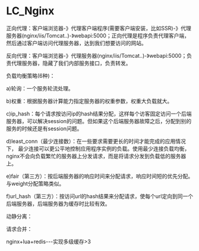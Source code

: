# LC_Nginx
正向代理：客户端浏览器-》代理客户端程序(需要客户端安装，比如SSR)-》代理服务器(nginx/iis/Tomcat..)-》webapi:5000；正向代理是程序负责代理客户端，然后通过客户端访问代理服务器，达到我们想要访问的网站。

反向代理：客户端浏览器-》代理服务器(nginx/iis/Tomcat..)-》webapi:5000；负责代理服务器，隐藏了我们内部服务接口，负责转发。

负载均衡策略(6种)：

 a)轮询：一个服务轮流处理。
 
 b)权重：根据服务器计算能力指定服务器的权重参数，权重大负载就大。
 
 c)ip_hash：每个请求按访问ip的hash结果分配，这样每个访客固定访问一个后端服务器，可以解决session的问题。但如果这个后端服务器故障之后，分配到别的服务的时候还是有session问题。
 
 d)least_conn（最少连接数）：在一些要求需要更长的时间才能完成的应用情况下， 最少连接可以更公平地控制应用程序实例的负载。使用最少连接负载均衡，nginx不会向负载繁忙的服务器上分发请求，而是将请求分发到负载低的服务器上。
 
 e)fair（第三方）：按后端服务器的响应时间来分配请求，响应时间短的优先分配。与weight分配策略类似。
 
 f)url_hash（第三方）：按访问url的hash结果来分配请求，使每个url定向到同一个后端服务器，后端服务器为缓存时比较有效。
 
动静分离：

请求合并：

nginx+lua+redis---实现多级缓存>3
